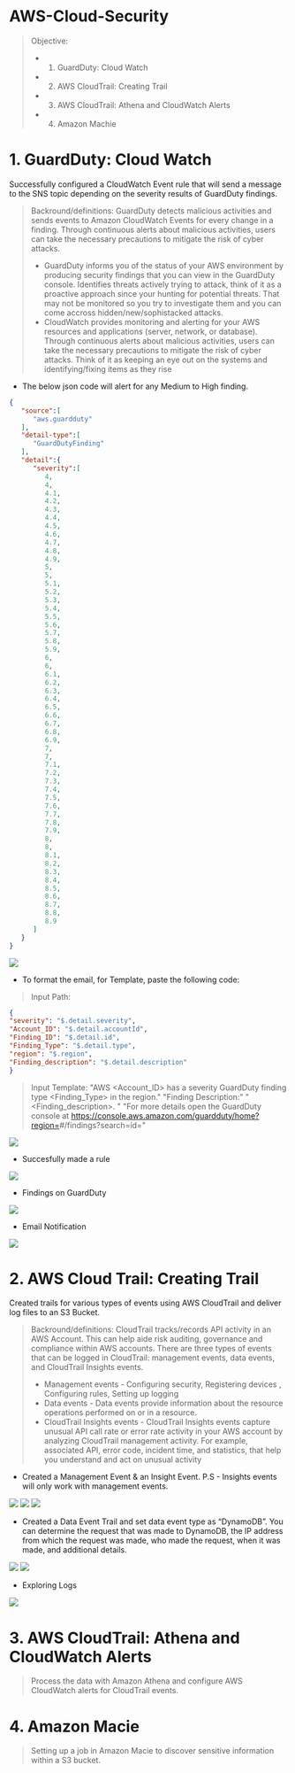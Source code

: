 # AWS-Cloud-Security

> Objective: 
>* 1. GuardDuty: Cloud Watch
>* 2. AWS CloudTrail: Creating Trail
>* 3. AWS CloudTrail: Athena and CloudWatch Alerts
>* 4. Amazon Machie



# 1. GuardDuty: Cloud Watch

Successfully configured a CloudWatch Event rule that will send a message to the SNS topic depending on the severity results of GuardDuty findings.

> Backround/definitions: GuardDuty detects malicious activities and sends events to Amazon CloudWatch Events for every change in a finding. Through continuous alerts about malicious activities, users can take the necessary precautions to mitigate the risk of cyber attacks.
>* GuardDuty informs you of the status of your AWS environment by producing security findings that you can view in the GuardDuty console. Identifies threats actively trying to attack, think of it as a proactive approach since your hunting for potential threats. That may not be monitored so you try to investigate them and you can come accross hidden/new/sophistacked attacks.
>* CloudWatch provides monitoring and alerting for your AWS resources and applications (server, network, or database). Through continuous alerts about malicious activities, users can take the necessary precautions to mitigate the risk of cyber attacks. Think of it as keeping an eye out on the systems and identifying/fixing items as they rise

* The below json code will alert for any Medium to High finding.
```Json
{
   "source":[
      "aws.guardduty"
   ],
   "detail-type":[
      "GuardDutyFinding"
   ],
   "detail":{
      "severity":[
         4,
         4,
         4.1,
         4.2,
         4.3,
         4.4,
         4.5,
         4.6,
         4.7,
         4.8,
         4.9,
         5,
         5,
         5.1,
         5.2,
         5.3,
         5.4,
         5.5,
         5.6,
         5.7,
         5.8,
         5.9,
         6,
         6,
         6.1,
         6.2,
         6.3,
         6.4,
         6.5,
         6.6,
         6.7,
         6.8,
         6.9,
         7,
         7,
         7.1,
         7.2,
         7.3,
         7.4,
         7.5,
         7.6,
         7.7,
         7.8,
         7.9,
         8,
         8,
         8.1,
         8.2,
         8.3,
         8.4,
         8.5,
         8.6,
         8.7,
         8.8,
         8.9
      ]
   }
}
```

<img src="pics/16.png">

* To format the email, for Template, paste the following code:

> Input Path:
``` json
{
"severity": "$.detail.severity",
"Account_ID": "$.detail.accountId",
"Finding_ID": "$.detail.id",
"Finding_Type": "$.detail.type",
"region": "$.region",
"Finding_description": "$.detail.description"
}
```

> Input Template:
"AWS <Account_ID> has a severity <severity> GuardDuty finding type <Finding_Type> in the
<region> region."
"Finding Description:"
"<Finding_description>. "
"For more details open the GuardDuty console at
https://console.aws.amazon.com/guardduty/home?region=<region>#/findings?search=id=<Findi
ng_ID>"

<img src="pics/19.png">

* Succesfully made a rule
  
<img src="pics/21.png">

* Findings on GuardDuty

<img src="pics/24.png">

* Email Notification

<img src="pics/25.png">



# 2. AWS Cloud Trail: Creating Trail 

Created trails for various types of events using AWS CloudTrail and deliver log files to an S3 Bucket.

> Backround/definitions: CloudTrail tracks/records API activity in an AWS Account. This can help aide risk auditing, governance and compliance within AWS accounts. There are three types of events that can be logged in CloudTrail: management events, data events, and CloudTrail Insights events.
>* Management events - Configuring security, Registering devices , Configuring rules, Setting up logging
>* Data events - Data events provide information about the resource operations performed on or in a resource.
>* CloudTrail Insights events - CloudTrail Insights events capture unusual API call rate or error rate activity in your AWS account by analyzing CloudTrail management activity. For example, associated API, error code, incident time, and statistics, that help you understand and act on unusual activity

* Created a Management Event & an Insight Event. P.S - Insights events will only work with management events.
  
<img src="pics/CT 1.png">

<img src="pics/CT 2.png">

<img src="pics/CT 3.png"> 

* Created a Data Event Trail and set data event type as “DynamoDB”. You can determine the request that was made to
DynamoDB, the IP address from which the request was made, who made the request, when it
was made, and additional details.

<img src="pics/CT 4.png">

<img src="pics/CT 5.png">

* Exploring Logs

<img src="pics/CT 6.png">



# 3. AWS CloudTrail: Athena and CloudWatch Alerts


> Process the data with Amazon Athena and configure AWS CloudWatch alerts for CloudTrail events.



# 4. Amazon Macie 

> Setting up a job in Amazon Macie to discover sensitive information within a S3 bucket.
